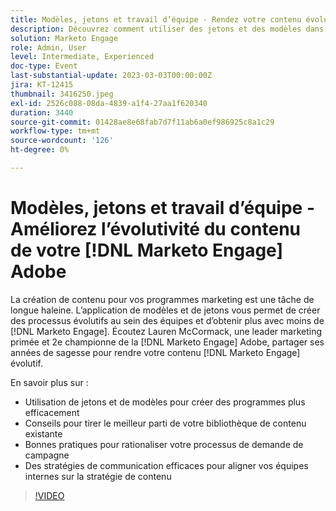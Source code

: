 ```yaml
---
title: Modèles, jetons et travail d’équipe - Rendez votre contenu évolutif
description: Découvrez comment utiliser des jetons et des modèles dans  [!DNL Marketo Engage]. Découvrez des conseils pour tirer le meilleur parti de votre bibliothèque de contenu existante.
solution: Marketo Engage
role: Admin, User
level: Intermediate, Experienced
doc-type: Event
last-substantial-update: 2023-03-03T00:00:00Z
jira: KT-12415
thumbnail: 3416250.jpeg
exl-id: 2526c088-08da-4839-a1f4-27aa1f620340
duration: 3440
source-git-commit: 01428ae8e68fab7d7f11ab6a0ef986925c8a1c29
workflow-type: tm+mt
source-wordcount: '126'
ht-degree: 0%

---
```


# Modèles, jetons et travail d’équipe - Améliorez l’évolutivité du contenu de votre [!DNL Marketo Engage] Adobe

La création de contenu pour vos programmes marketing est une tâche de longue haleine. L’application de modèles et de jetons vous permet de créer des processus évolutifs au sein des équipes et d’obtenir plus avec moins de [!DNL Marketo Engage]. Écoutez Lauren McCormack, une leader marketing primée et 2e championne de la [!DNL Marketo Engage] Adobe, partager ses années de sagesse pour rendre votre contenu [!DNL Marketo Engage] évolutif.

En savoir plus sur :

* Utilisation de jetons et de modèles pour créer des programmes plus efficacement
* Conseils pour tirer le meilleur parti de votre bibliothèque de contenu existante
* Bonnes pratiques pour rationaliser votre processus de demande de campagne
* Des stratégies de communication efficaces pour aligner vos équipes internes sur la stratégie de contenu

>[!VIDEO](https://video.tv.adobe.com/v/3416250/?quality=12&learn=on)

